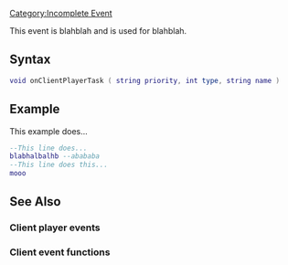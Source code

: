 [Category:Incomplete Event](/docs/category-incomplete_event.md "wikilink")

This event is blahblah and is used for blahblah.

Syntax
------

``` lua
void onClientPlayerTask ( string priority, int type, string name )
```

Example
-------

This example does...

``` lua
--This line does...
blabhalbalhb --abababa
--This line does this...
mooo
```

See Also
--------

### Client player events

### Client event functions
